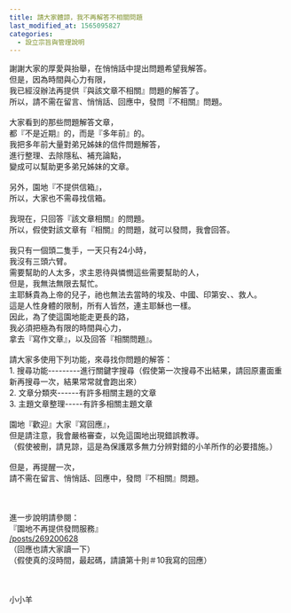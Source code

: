 ```yaml
---
title: 請大家體諒，我不再解答不相關問題
last_modified_at: 1565095827
categories:
  - 設立宗旨與管理說明
---
```


<div>謝謝大家的厚愛與抬舉，在悄悄話中提出問題希望我解答。</div>

<div>但是，因為時間與心力有限，</div>

<div>我已經沒辦法再提供『與該文章不相關』問題的解答了。</div>

<div>所以，請不需在留言、悄悄話、回應中，發問『不相關』問題。</div>

<div>&nbsp;</div>

<div>大家看到的那些問題解答文章，</div>

<div>都『不是近期』的，而是『多年前』的。</div>

<div>我把多年前大量對弟兄姊妹的信件問題解答，</div>

<div>進行整理、去除隱私、補充論點，</div>

<div>變成可以幫助更多弟兄姊妹的文章。</div>

<div>&nbsp;</div>

<div>另外，園地『不提供信箱』，</div>

<div>所以，大家也不需尋找信箱。</div>

<div>&nbsp;</div>

<div>我現在，只回答『該文章相關』的問題。</div>

<div>所以，假使對該文章有『相關』的問題，就可以發問，我會回答。</div>

<div>&nbsp;</div>

<div>我只有一個頭二隻手，一天只有24小時，</div>

<div>我沒有三頭六臂。</div>

<div>需要幫助的人太多，求主恩待與憐憫這些需要幫助的人，</div>

<div>但是，我無法無限去幫忙。</div>

<div>主耶穌貴為上帝的兒子，祂也無法去當時的埃及、中國、印第安、、救人。</div>

<div>這是人性身體的限制，所有人皆然，連主耶穌也一樣。</div>

<div>因此，為了使這園地能走更長的路，</div>

<div>我必須把極為有限的時間與心力，</div>

<div>拿去『寫作文章』，以及回答『相關問題』。</div>

<div>&nbsp;</div>

<div>請大家多使用下列功能，來尋找你問題的解答：</div>

<div>1.<span style="white-space:pre"> </span>搜尋功能---------進行關鍵字搜尋（假使第一次搜尋不出結果，請回原畫面重新再搜尋一次，結果常常就會跑出來）</div>

<div>2.<span style="white-space:pre"> </span>文章分類夾------有許多相關主題的文章</div>

<div>3.<span style="white-space:pre"> </span>主題文章整理-----有許多相關主題文章</div>

<div>&nbsp;</div>

<div>園地『歡迎』大家『寫回應』，</div>

<div>但是請注意，我會嚴格審查，以免這園地出現錯誤教導。</div>

<div>（假使被刪，請見諒，這是為保護眾多無力分辨對錯的小羊所作的必要措施。）</div>

<div>&nbsp;</div>

<div>但是，再提醒一次，</div>

<div>請不需在留言、悄悄話、回應中，發問『不相關』問題。</div>

<div>&nbsp;</div>

<div>&nbsp;</div>

<div>&nbsp;</div>

<div>進一步說明請參閱：</div>

<div>『園地不再提供發問服務』</div>

<div><a href="/posts/269200628" target="_blank">/posts/269200628</a></div>

<div>（回應也請大家讀一下）</div>

<div>（假使真的沒時間，最起碼，請讀第十則＃10我寫的回應）</div>

<div>&nbsp;</div>

<div>&nbsp;</div>

<div>&nbsp;</div>

<div>小小羊</div>

